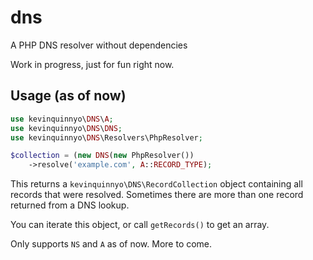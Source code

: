 # dns
A PHP DNS resolver without dependencies

Work in progress, just for fun right now.

## Usage (as of now)
```php
use kevinquinnyo\DNS\A;
use kevinquinnyo\DNS\DNS;
use kevinquinnyo\DNS\Resolvers\PhpResolver;

$collection = (new DNS(new PhpResolver())
    ->resolve('example.com', A::RECORD_TYPE);
 ```
 This returns a `kevinquinnyo\DNS\RecordCollection` object containing all records that were resolved.  Sometimes there are more than one record returned from a DNS lookup.
 
You can iterate this object, or call `getRecords()` to get an array.

Only supports `NS` and `A` as of now. More to come.
 
